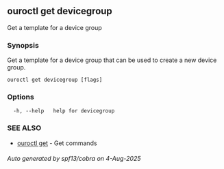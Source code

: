 ## ouroctl get devicegroup

Get a template for a device group

### Synopsis

Get a template for a device group that can be used to create a new device group.

```
ouroctl get devicegroup [flags]
```

### Options

```
  -h, --help   help for devicegroup
```

### SEE ALSO

* [ouroctl get](ouroctl_get.md)	 - Get commands

###### Auto generated by spf13/cobra on 4-Aug-2025
